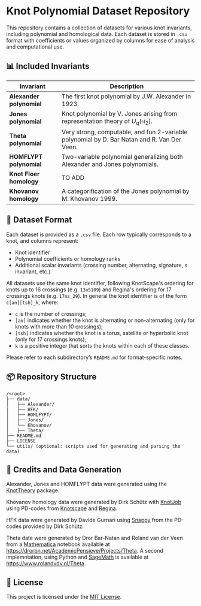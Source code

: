 # Knot Polynomial Dataset Repository

This repository contains a collection of datasets for various knot invariants, including polynomial and homological data. Each dataset is stored in `.csv` format with coefficients or values organized by columns for ease of analysis and computational use.

## 📊 Included Invariants

| Invariant     | Description                                                                 |
|--------------------|-----------------------------------------------------------------------------|
| **Alexander polynomial**      | The first knot polynomial by J.W. Alexander in 1923.                        |
| **Jones polynomial**          | Knot polynomial by V. Jones arising from representation theory of $\displaystyle U_{q}({\mathfrak {sl}}_{2})$.       |
| **Theta polynomial**          | Very strong, computable, and fun 2-variable polynomial by D. Bar Natan and R. Van Der Veen.        |
| **HOMFLYPT polynomial**       | Two-variable polynomial generalizing both Alexander and Jones polynomials. |
| **Knot Floer homology**       | TO ADD |
| **Khovanov homology** | A categorification of the Jones polynomial by M. Khovanov 1999.      |

## 📁 Dataset Format

Each dataset is provided as a `.csv` file. Each row typically corresponds to a knot, and columns represent:

- Knot identifier
- Polynomial coefficients or homology ranks
- Additional scalar invariants (crossing number, alternating, signature, s invariant, etc.)

All datasets use the same knot identifier, following KnotScape's ordering for knots up to 16 crossings (e.g. `13n5109`) and Regina's ordering for 17 crossings knots (e.g. `17ns_29`). In general the knot identifier is of the form `c[an][tsh]_k`, where:

- `c` is the number of crossings;
- `[an]` indicates whether the knot is alternating or non-alternating (only for knots with more than 10 crossings);
- `[tsh]` indicates whether the knot is a torus, satellite or hyperbolic knot (only for 17 crossings knots);
- `k` is a positive integer that sorts the knots within each of these classes.

Please refer to each subdirectory’s `README.md` for format-specific notes.

## 📦 Repository Structure

```
/<root>
├── data/
│   ├── Alexander/
|   ├── HFK/
│   ├── HOMLFYPT/
│   ├── Jones/
│   └── Khovanov/
│   ├── Theta/
├── README.md
├── LICENSE
└── utils/ (optional: scripts used for generating and parsing the data)
```

## 🧪 Credits and Data Generation

Alexander, Jones and HOMFLYPT data were generated using the [KnotTheory](https://katlas.org/wiki/The_Mathematica_Package_KnotTheory%60) package. 

Khovanov homology data were generated by Dirk Schütz with [KnotJob](https://www.maths.dur.ac.uk/users/dirk.schuetz/knotjob.html) using PD-codes from [Knotscape](https://pzacad.pitzer.edu/~jhoste/HosteWebPages/kntscp.html) and [Regina](https://regina-normal.github.io/).

HFK data were generated by Davide Gurnari using [Snappy](https://snappy.computop.org/) from the PD-codes provided by Dirk Schütz.

Theta date were generated by Dror Bar-Natan and Roland van der Veen from a [Mathematica](https://www.wolfram.com/mathematica/) notebook available at https://drorbn.net/AcademicPensieve/Projects/Theta. A second implemntation, using Python and [SageMath]((https://www.sagemath.org/)) is available at https://www.rolandvdv.nl/Theta.

## 📄 License

This project is licensed under the [MIT License](LICENSE).
